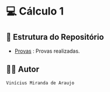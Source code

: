 # 💻 Cálculo 1

## 📑 Estrutura do Repositório

- [Provas](/1_Periodo/C1/Provas/) : Provas realizadas.

## 👨‍💻 Autor

`Vinícius Miranda de Araujo`
